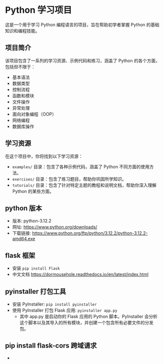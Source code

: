 # Python 学习项目

这是一个用于学习 Python 编程语言的项目，旨在帮助初学者掌握 Python 的基础知识和编程技能。

## 项目简介

该项目包含了一系列的学习资源、示例代码和练习，涵盖了 Python 的各个方面，包括但不限于：
- 基本语法
- 数据类型
- 控制流程
- 函数和模块
- 文件操作
- 异常处理
- 面向对象编程（OOP）
- 网络编程
- 数据库操作

## 学习资源

在这个项目中，你将找到以下学习资源：

- `examples/` 目录：包含了各种示例代码，涵盖了 Python 不同方面的使用方法。
- `exercises/` 目录：包含了练习题目，帮助你巩固所学知识。
- `tutorials/` 目录：包含了针对特定主题的教程和说明文档，帮助你深入理解 Python 的某些方面。


## python 版本

- 版本: python-3.12.2
- 网址: https://www.python.org/downloads/
- 下载链接: https://www.python.org/ftp/python/3.12.2/python-3.12.2-amd64.exe

## flask 框架

- 安装 `pip install Flask`
- 中文文档 https://dormousehole.readthedocs.io/en/latest/index.html

## pyinstaller 打包工具

- 安装 PyInstaller: `pip install pyinstaller`
- 使用 PyInstaller 打包 Flask 应用: `pyinstaller app.py`
  - 其中 app.py 是启动你的 Flask 应用的 Python 脚本。PyInstaller 会分析这个脚本以及其导入的所有模块，并创建一个包含所有必要文件的分发包。

## pip install flask-cors 跨域请求
  
  - 